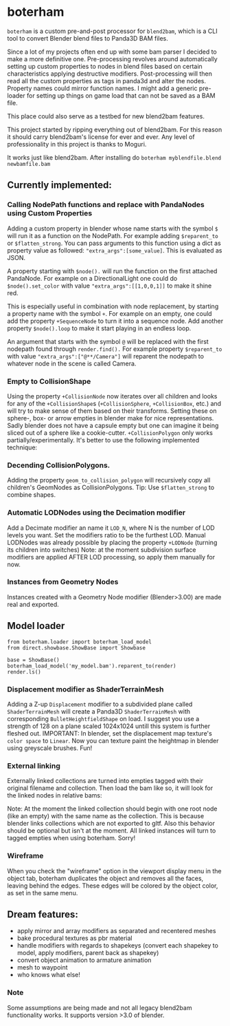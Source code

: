 # boterham
`boterham` is a custom pre-and-post processor for `blend2bam`, which is a CLI tool to convert Blender blend files to Panda3D BAM files.

Since a lot of my projects often end up with some bam parser I decided to make a more definitive one.
Pre-processing revolves around automatically setting up custom properties to nodes in blend files based on certain characteristics applying destructive modifiers.
Post-processing will then read all the custom properties as tags in panda3d and alter the nodes. Property names could mirror function names.
I might add a generic pre-loader for setting up things on game load that can not be saved as a BAM file.

This place could also serve as a testbed for new blend2bam features.

This project started by ripping everything out of blend2bam. For this reason it should carry blend2bam's license for ever and ever. Any level of professionality in this project is thanks to Moguri.

It works just like blend2bam. After installing do ```boterham myblendfile.blend newbamfile.bam```

## Currently implemented:
### Calling NodePath functions and replace with PandaNodes using Custom Properties
Adding a custom property in blender whose name starts with the symbol `$` will run it as a function on the NodePath. For example adding `$reparent_to` or `$flatten_strong`. You can pass arguments to this function using a dict as property value as followed: `"extra_args":[some_value]`. This is evaluated as JSON.

A property starting with `$node().` will run the function on the first attached PandaNode. For example on a DirectionalLight one could do `$node().set_color` with value `"extra_args":[[1,0,0,1]]` to make it shine red.

This is especially useful in combination with node replacement, by starting a property name with the symbol `+`. For example on an empty, one could add the property `+SequenceNode` to turn it into a sequence node. Add another property `$node().loop` to make it start playing in an endless loop.

An argument that starts with the symbol `@` will be replaced with the first nodepath found through `render.find().` For example property `$reparent_to` with value `"extra_args":["@**/Camera"]` will reparent the nodepath to whatever node in the scene is called Camera.

### Empty to CollisionShape
Using the property `+CollisionNode` now iterates over all children and looks for any of the `+CollisionShape`s (`+CollisionSphere`, `+CollisionBox`, etc.) and will try to make sense of them based on their transforms.
Setting these on sphere-, box- or arrow empties in blender make for nice representations. Sadly blender does not have a capsule empty but one can imagine it being sliced out of a sphere like a cookie-cutter.
`+CollisionPolygon` only works partially/experimentally. It's better to use the following implemented technique:

### Decending CollisionPolygons.
Adding the property `geom_to_collision_polygon` will recursively copy all children's GeomNodes as CollisionPolygons. Tip: Use `$flatten_strong` to combine shapes.

### Automatic LODNodes using the Decimation modifier
Add a Decimate modifier an name it `LOD_N`, where N is the number of LOD levels you want.
Set the modifiers ratio to be the furthest LOD.
Manual LODNodes was already possible by placing the property `+LODNode` (turning its children into switches)
Note: at the moment subdivision surface modifiers are applied AFTER LOD processing, so apply them manually for now.

### Instances from Geometry Nodes
Instances created with a Geometry Node modifier (Blender>3.00) are made real and exported.


## Model loader
```
from boterham.loader import boterham_load_model
from direct.showbase.ShowBase import Showbase

base = ShowBase()
boterham_load_model('my_model.bam').reparent_to(render)
render.ls()
```

### Displacement modifier as ShaderTerrainMesh
Adding a Z-up `Displacement` modifier to a subdivided plane called `ShaderTerrainMesh` will create a Panda3D `ShaderTerrainMesh` with corresponding `BulletHeightfieldShape` on load.
I suggest you use a strength of 128 on a plane scaled 1024x1024 untill this system is further fleshed out.
IMPORTANT: In blender, set the displacement map texture's `color space` to `Linear`.
Now you can texture paint the heightmap in blender using greyscale brushes. Fun!

### External linking
Externally linked collections are turned into empties tagged with their original filename and collection.
Then load the bam like so, it will look for the linked nodes in relative bams:

Note: At the moment the linked collection should begin with one root node (like an empty) with the same name as the collection.
This is because blender links collections which are not exported to gltf.
Also this behavior should be optional but isn't at the moment. All linked instances will turn to tagged empties when using boterham. Sorry!

### Wireframe
When you check the "wireframe" option in the viewport display menu in the object tab, boterham duplicates the object and removes all the faces, leaving behind the edges.
These edges will be colored by the object color, as set in the same menu.

## Dream features:
* apply mirror and array modifiers as separated and recentered meshes
* bake procedural textures as pbr material
* handle modifiers with regards to shapekeys (convert each shapekey to model, apply modifiers, parent back as shapekey)
* convert object animation to armature animation
* mesh to waypoint
* who knows what else!

### Note
Some assumptions are being made and not all legacy blend2bam functionality works. It supports version >3.0 of blender.

